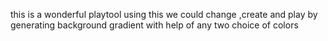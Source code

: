 this is a wonderful playtool using this we could change ,create and play by generating background gradient with help of any two choice of colors
